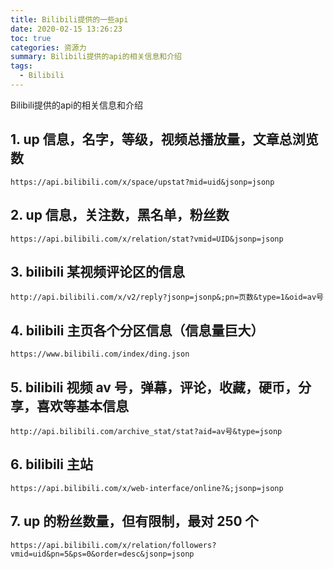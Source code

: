 ```yaml
---
title: Bilibili提供的一些api
date: 2020-02-15 13:26:23
toc: true
categories: 资源力
summary: Bilibili提供的api的相关信息和介绍
tags:
  - Bilibili
---
```

Bilibili提供的api的相关信息和介绍
<!--more-->

## 1. up 信息，名字，等级，视频总播放量，文章总浏览数

`https://api.bilibili.com/x/space/upstat?mid=uid&jsonp=jsonp`

## 2. up 信息，关注数，黑名单，粉丝数

`https://api.bilibili.com/x/relation/stat?vmid=UID&jsonp=jsonp`

## 3. bilibili 某视频评论区的信息

`http://api.bilibili.com/x/v2/reply?jsonp=jsonp&;pn=页数&type=1&oid=av号`

## 4. bilibili 主页各个分区信息（信息量巨大）

`https://www.bilibili.com/index/ding.json`

## 5. bilibili 视频 av 号，弹幕，评论，收藏，硬币，分享，喜欢等基本信息

`http://api.bilibili.com/archive_stat/stat?aid=av号&type=jsonp`

## 6. bilibili 主站

`https://api.bilibili.com/x/web-interface/online?&;jsonp=jsonp`

## 7. up 的粉丝数量，但有限制，最对 250 个

`https://api.bilibili.com/x/relation/followers?vmid=uid&pn=5&ps=0&order=desc&jsonp=jsonp`
